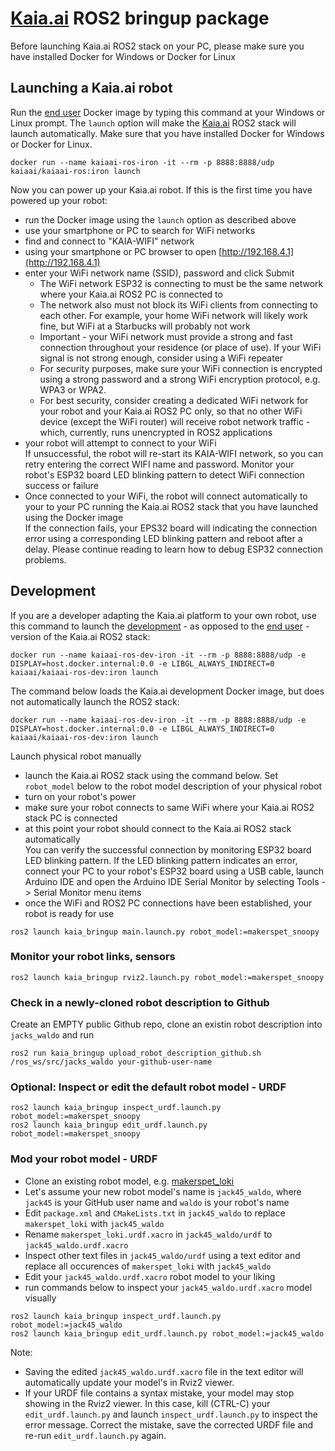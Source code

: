 # [Kaia.ai](https://kaia.ai/) ROS2 bringup package

Before launching Kaia.ai ROS2 stack on your PC, please make sure you have installed
Docker for Windows or Docker for Linux

## Launching a Kaia.ai robot
Run the [end user](https://hub.docker.com/r/kaiaai/kaia-ros) Docker image by typing this command
at your Windows or Linux prompt. The `launch` option will make the [Kaia.ai](https://kaia.ai)
ROS2 stack will launch automatically. Make sure that you have installed Docker for Windows or Docker for Linux.
```
docker run --name kaiaai-ros-iron -it --rm -p 8888:8888/udp kaiaai/kaiaai-ros:iron launch
```

Now you can power up your Kaia.ai robot. If this is the first time you have powered up
your robot:
- run the Docker image using the `launch` option as described above
- use your smartphone or PC to search for WiFi networks
- find and connect to "KAIA-WIFI" network
- using your smartphone or PC browser to open [http://192.168.4.1](http://192.168.4.1)
- enter your WiFi network name (SSID), password and click Submit  
  - The WiFi network ESP32 is connecting to must be the same network where your Kaia.ai ROS2 PC
is connected to
  - The network also must not block its WiFi clients from connecting to each
other. For example, your home WiFi network will likely work fine, but WiFi at a Starbucks
will probably not work
  - Important - your WiFi network must provide a strong and fast connection throughout
your residence (or place of use). If your WiFi signal is not strong enough, consider
using a WiFi repeater
  - For security purposes, make sure your WiFi connection is encrypted using a strong
password and a strong WiFi encryption protocol, e.g. WPA3 or WPA2.
  - For best security, consider creating a dedicated WiFi network for your robot and
your Kaia.ai ROS2 PC only, so that no other WiFi device (except the WiFi router) will
receive robot network traffic - which, currently, runs unencrypted in ROS2 applications
- your robot will attempt to connect to your WiFi  
If unsuccessful, the robot will re-start its KAIA-WIFI network, so you can retry entering
the correct WIFI name and password. Monitor your robot's ESP32 board LED blinking pattern
to detect WiFi connection success or failure
- Once connected to your WiFi, the robot will connect automatically to your to your PC
running the Kaia.ai ROS2 stack that you have launched using the Docker image  
If the connection fails, your EPS32 board will indicating the connection error using
a corresponding LED blinking pattern and reboot after a delay. Please continue reading
to learn how to debug ESP32 connection problems.

## Development
If you are a developer adapting the Kaia.ai platform to your own robot, use this command to
launch the [development](https://hub.docker.com/r/kaiaai/kaia-ros-dev) - as opposed to the
[end user](https://hub.docker.com/r/kaiaai/kaia-ros) - version of the Kaia.ai ROS2 stack:
```
docker run --name kaiaai-ros-dev-iron -it --rm -p 8888:8888/udp -e DISPLAY=host.docker.internal:0.0 -e LIBGL_ALWAYS_INDIRECT=0 kaiaai/kaiaai-ros-dev:iron launch
```

The command below loads the Kaia.ai development Docker image, but does not automatically launch the ROS2 stack:
```
docker run --name kaiaai-ros-dev-iron -it --rm -p 8888:8888/udp -e DISPLAY=host.docker.internal:0.0 -e LIBGL_ALWAYS_INDIRECT=0 kaiaai/kaiaai-ros-dev:iron launch
```

Launch physical robot manually
- launch the Kaia.ai ROS2 stack using the command below. Set `robot_model` below to the
robot model description of your physical robot
- turn on your robot's power
- make sure your robot connects to same WiFi where your Kaia.ai ROS2 stack PC is connected
- at this point your robot should connect to the Kaia.ai ROS2 stack automatically  
You can verify the successful connection by monitoring ESP32 board LED blinking pattern.
If the LED blinking pattern indicates an error, connect your PC to your robot's ESP32 board
using a USB cable, launch Arduino IDE and open the Arduino IDE Serial Monitor by
selecting Tools -> Serial Monitor menu items
- once the WiFi and ROS2 PC connections have been established, your robot is ready for use
```
ros2 launch kaia_bringup main.launch.py robot_model:=makerspet_snoopy
```

### Monitor your robot links, sensors
```
ros2 launch kaia_bringup rviz2.launch.py robot_model:=makerspet_snoopy
```

### Check in a newly-cloned robot description to Github
Create an EMPTY public Github repo, clone an existin robot description into `jacks_waldo` and run
```
ros2 run kaia_bringup upload_robot_description_github.sh /ros_ws/src/jacks_waldo your-github-user-name
```

### Optional: Inspect or edit the default robot model - URDF
```
ros2 launch kaia_bringup inspect_urdf.launch.py robot_model:=makerspet_snoopy
ros2 launch kaia_bringup edit_urdf.launch.py robot_model:=makerspet_snoopy
```

### Mod your robot model - URDF
- Clone an existing robot model, e.g. [makerspet_loki](https://github.com/makerspet/makerspet_loki)
- Let's assume your new robot model's name is `jack45_waldo`, where `jack45` is your GitHub user name
and `waldo` is your robot's name
- Edit `package.xml` and `CMakeLists.txt` in `jack45_waldo` to replace `makerspet_loki` with `jack45_waldo`
- Rename `makerspet_loki.urdf.xacro` in `jack45_waldo/urdf` to `jack45_waldo.urdf.xacro`
- Inspect other text files in `jack45_waldo/urdf` using a text editor and replace all occurences of `makerspet_loki` with `jack45_waldo`
- Edit your `jack45_waldo.urdf.xacro` robot model to your liking
- run commands below to inspect your `jack45_waldo.urdf.xacro` model visually
```
ros2 launch kaia_bringup inspect_urdf.launch.py robot_model:=jack45_waldo
ros2 launch kaia_bringup edit_urdf.launch.py robot_model:=jack45_waldo
```

Note:
- Saving the edited `jack45_waldo.urdf.xacro` file in the text editor will automatically
update your model's in Rviz2 viewer.
- If your URDF file contains a syntax mistake, your model may stop showing in the Rviz2
viewer. In this case, kill (CTRL-C) your `edit_urdf.launch.py` and launch `inspect_urdf.launch.py`
to inspect the error message. Correct the mistake, save the corrected URDF file and
re-run `edit_urdf.launch.py` again.
